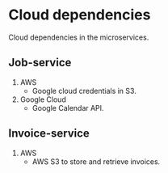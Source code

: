 # Cloud dependencies
Cloud dependencies in the microservices. 

## Job-service
 1. AWS
    - Google cloud credentials in S3. 
 2. Google Cloud
    - Google Calendar API. 

## Invoice-service
 1. AWS
    - AWS S3 to store and retrieve invoices. 
